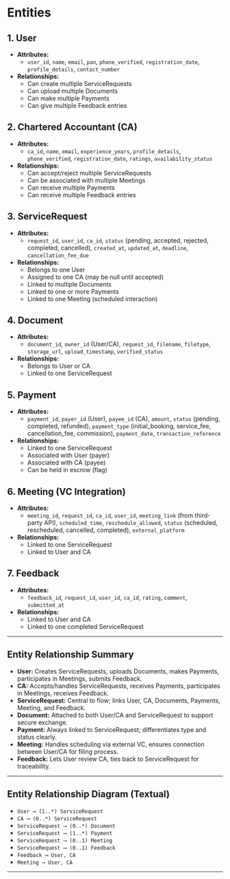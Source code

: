# Entities

## 1. User

- **Attributes:**
  - `user_id`, `name`, `email`, `pan`, `phone_verified`, `registration_date`, `profile_details`, `contact_number`
- **Relationships:**
  - Can create multiple ServiceRequests
  - Can upload multiple Documents
  - Can make multiple Payments
  - Can give multiple Feedback entries

## 2. Chartered Accountant (CA)

- **Attributes:**
  - `ca_id`, `name`, `email`, `experience_years`, `profile_details`, `phone_verified`, `registration_date`, `ratings`, `availability_status`
- **Relationships:**
  - Can accept/reject multiple ServiceRequests
  - Can be associated with multiple Meetings
  - Can receive multiple Payments
  - Can receive multiple Feedback entries

## 3. ServiceRequest

- **Attributes:**
  - `request_id`, `user_id`, `ca_id`, `status` (pending, accepted, rejected, completed, cancelled), `created_at`, `updated_at`, `deadline`, `cancellation_fee_due`
- **Relationships:**
  - Belongs to one User
  - Assigned to one CA (may be null until accepted)
  - Linked to multiple Documents
  - Linked to one or more Payments
  - Linked to one Meeting (scheduled interaction)

## 4. Document

- **Attributes:**
  - `document_id`, `owner_id` (User/CA), `request_id`, `filename`, `filetype`, `storage_url`, `upload_timestamp`, `verified_status`
- **Relationships:**
  - Belongs to User or CA
  - Linked to one ServiceRequest

## 5. Payment

- **Attributes:**
  - `payment_id`, `payer_id` (User), `payee_id` (CA), `amount`, `status` (pending, completed, refunded), `payment_type` (initial_booking, service_fee, cancellation_fee, commission), `payment_date`, `transaction_reference`
- **Relationships:**
  - Linked to one ServiceRequest
  - Associated with User (payer)
  - Associated with CA (payee)
  - Can be held in escrow (flag)

## 6. Meeting (VC Integration)

- **Attributes:**
  - `meeting_id`, `request_id`, `ca_id`, `user_id`, `meeting_link` (from third-party API), `scheduled_time`, `reschedule_allowed`, `status` (scheduled, rescheduled, cancelled, completed), `external_platform`
- **Relationships:**
  - Linked to one ServiceRequest
  - Linked to User and CA

## 7. Feedback

- **Attributes:**
  - `feedback_id`, `request_id`, `user_id`, `ca_id`, `rating`, `comment`, `submitted_at`
- **Relationships:**
  - Linked to User and CA
  - Linked to one completed ServiceRequest

---

## Entity Relationship Summary

- **User:** Creates ServiceRequests, uploads Documents, makes Payments, participates in Meetings, submits Feedback.
- **CA:** Accepts/handles ServiceRequests, receives Payments, participates in Meetings, receives Feedback.
- **ServiceRequest:** Central to flow; links User, CA, Documents, Payments, Meeting, and Feedback.
- **Document:** Attached to both User/CA and ServiceRequest to support secure exchange.
- **Payment:** Always linked to ServiceRequest; differentiates type and status clearly.
- **Meeting:** Handles scheduling via external VC, ensures connection between User/CA for filing process.
- **Feedback:** Lets User review CA, ties back to ServiceRequest for traceability.

---

## Entity Relationship Diagram (Textual)

- `User ⟶ (1..*) ServiceRequest`
- `CA ⟶ (0..*) ServiceRequest`
- `ServiceRequest ⟶ (0..*) Document`
- `ServiceRequest ⟶ (1..*) Payment`
- `ServiceRequest ⟶ (0..1) Meeting`
- `ServiceRequest ⟶ (0..1) Feedback`
- `Feedback ⟶ User, CA`
- `Meeting ⟶ User, CA`

---
